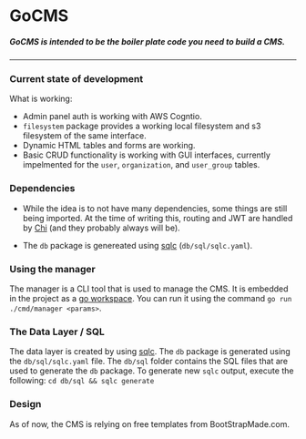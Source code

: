 # GoCMS
##### GoCMS is intended to be the boiler plate code you need to build a CMS.
___

### Current state of development
What is working:
- Admin panel auth is working with AWS Cogntio.
- `filesystem` package provides a working local filesystem and s3 filesystem of the same interface.
- Dynamic HTML tables and forms are working.
- Basic CRUD functionality is working with GUI interfaces, currently impelmented for the `user`, `organization`, and `user_group` tables.

### Dependencies
- While the idea is to not have many dependencies, some things are still being imported. At the time of writing this, routing and JWT are handled by [Chi](https://github.com/go-chi/chi) (and they probably always will be).

- The `db` package is genereated using [sqlc](https://docs.sqlc.dev/en/latest/index.html)  (`db/sql/sqlc.yaml`).

### Using the manager
The manager is a CLI tool that is used to manage the CMS. It is embedded in the project as a [go workspace](https://go.dev/ref/mod#workspaces). You can run it using the command `go run ./cmd/manager <params>`.

### The Data Layer / SQL
The data layer is created by using [sqlc](https://docs.sqlc.dev/en/latest/index.html). The `db` package is generated using the `db/sql/sqlc.yaml` file. The `db/sql` folder contains the SQL files that are used to generate the `db` package. To generate new `sqlc` output, execute the following:
`cd db/sql && sqlc generate`

### Design
As of now, the CMS is relying on free templates from BootStrapMade.com.